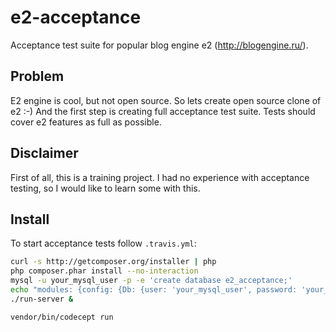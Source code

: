 e2-acceptance
=============

Acceptance test suite for popular blog engine e2 (http://blogengine.ru/).

Problem
-------

E2 engine is cool, but not open source. So lets create open source clone of e2 :-)
And the first step is creating full acceptance test suite. Tests should cover
e2 features as full as possible.

Disclaimer
----------

First of all, this is a training project. I had no experience with acceptance testing,
so I would like to learn some with this.

Install
-------

To start acceptance tests follow `.travis.yml`:

```bash
curl -s http://getcomposer.org/installer | php
php composer.phar install --no-interaction
mysql -u your_mysql_user -p -e 'create database e2_acceptance;'
echo "modules: {config: {Db: {user: 'your_mysql_user', password: 'your_password'}}}" > codeception.yml
./run-server &

vendor/bin/codecept run
```
